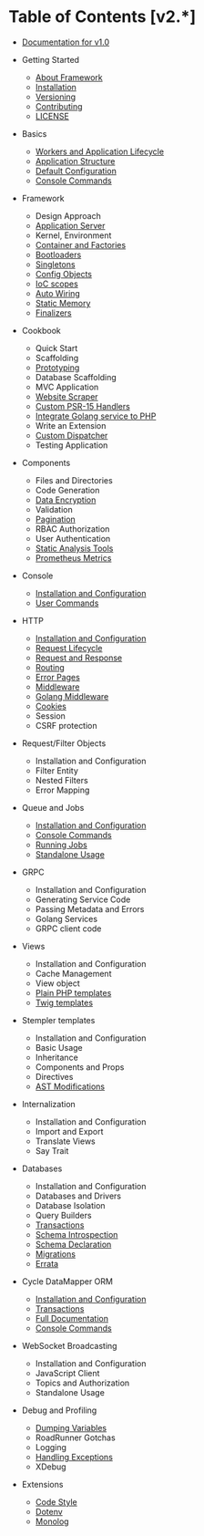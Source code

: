 # Table of Contents [v2.*]

* [Documentation for v1.0](https://github.com/spiral/docs/tree/master)

* Getting Started
    * [About Framework](about/spiral.md)
    * [Installation](about/install.md)
    * [Versioning](about/semver.md)
    * [Contributing](about/contributing.md)
    * [LICENSE](license.md)
* Basics
    * [Workers and Application Lifecycle](basic/workers.md)
    * [Application Structure](basic/structure.md)
    * [Default Configuration](basic/configuration.md)
    * [Console Commands](basic/commands.md)
* Framework
    * Design Approach
    * [Application Server](framework/application-server.md)
    * Kernel, Environment
    * [Container and Factories](framework/container.md)
    * [Bootloaders](framework/bootloaders.md)
    * [Singletons](framework/singletons.md)
    * [Config Objects](framework/config.md)
    * [IoC scopes](framework/scopes.md)
    * [Auto Wiring](framework/auto-wiring.md)
    * [Static Memory](framework/memory.md)
    * [Finalizers](framework/finalizers.md)
* Cookbook
    * Quick Start
    * Scaffolding
    * [Prototyping](cookbook/prototype.md)
    * Database Scaffolding
    * MVC Application
    * [Website Scraper](cookbook/scraper.md)
    * [Custom PSR-15 Handlers](cookbook/psr-15.md)
    * [Integrate Golang service to PHP](cookbook/golang-library.md)
    * Write an Extension       
    * [Custom Dispatcher](cookbook/custom-dispatcher.md)
    * Testing Application
* Components
    * Files and Directories
    * Code Generation
    * [Data Encryption](component/encrypter.md)
    * Validation
    * [Pagination](component/pagination.md)
    * RBAC Authorization
    * User Authentication
    * [Static Analysis Tools](component/tokenizer.md)
    * [Prometheus Metrics](component/metrics.md)
* Console
    * [Installation and Configuration](console/configuration.md)
    * [User Commands](console/commands.md)
* HTTP
    * [Installation and Configuration](http/configuration.md)
    * [Request Lifecycle](http/lifecycle.md)
    * [Request and Response](http/request-response.md)
    * [Routing](http/routing.md)
    * [Error Pages](http/errors.md)
    * [Middleware](http/middleware.md)
    * [Golang Middleware](http/golang.md)
    * [Cookies](http/cookies.md)
    * Session
    * CSRF protection
* Request/Filter Objects
    * Installation and Configuration
    * Filter Entity
    * Nested Filters
    * Error Mapping
* Queue and Jobs
    * [Installation and Configuration](queue/configuration.md)
    * [Console Commands](queue/commands.md)
    * [Running Jobs](queue/jobs.md)
    * [Standalone Usage](queue/standalone.md)
* GRPC
    * Installation and Configuration
    * Generating Service Code
    * Passing Metadata and Errors
    * Golang Services
    * GRPC client code
* Views
    * Installation and Configuration
    * Cache Management
    * View object
    * [Plain PHP templates](views/native.md)
    * [Twig templates](views/twig.md)
* Stempler templates
    * Installation and Configuration
    * Basic Usage
    * Inheritance
    * Components and Props
    * Directives
    * [AST Modifications](stempler/visitors.md)
* Internalization
    * Installation and Configuration
    * Import and Export
    * Translate Views
    * Say Trait
* Databases
    * Installation and Configuration
    * Databases and Drivers
    * Database Isolation
    * Query Builders
    * [Transactions](database/transactions.md)
    * [Schema Introspection](database/introspection.md)
    * [Schema Declaration](database/declaration.md)
    * [Migrations](database/migrations.md)
    * [Errata](database/errata.md)
* Cycle DataMapper ORM
    * [Installation and Configuration](cycle/configuration.md)
    * [Transactions](cycle/transactions.md)
    * [Full Documentation](cycle/documentation.md)
    * [Console Commands](cycle/commands.md)
 * WebSocket Broadcasting
    * Installation and Configuration
    * JavaScript Client
    * Topics and Authorization
    * Standalone Usage
* Debug and Profiling
    * [Dumping Variables](debug/dumps.md)
    * RoadRunner Gotchas
    * Logging
    * [Handling Exceptions](debug/exceptions.md)
    * XDebug
* Extensions
    * [Code Style](extension/code-style.md)
    * [Dotenv](extension/dotenv.md)   
    * [Monolog](extension/monolog.md)
